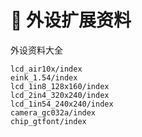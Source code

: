 # 🧷 外设扩展资料

外设资料大全

```{toctree}
lcd_air10x/index
eink_1.54/index
lcd_1in8_128x160/index
lcd_2in4_320x240/index
lcd_1in54_240x240/index
camera_gc032a/index
chip_gtfont/index
```
